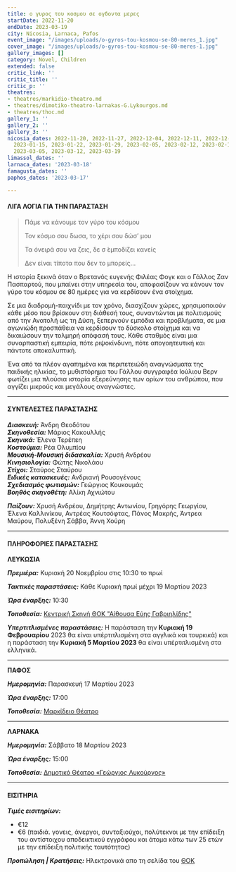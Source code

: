 ```yaml
---
title: ο γυρος του κοσμου σε ογδοντα μερες
startDate: 2022-11-20
endDate: 2023-03-19
city: Nicosia, Larnaca, Pafos
event_image: "/images/uploads/o-gyros-tou-kosmou-se-80-meres_1.jpg"
cover_image: "/images/uploads/o-gyros-tou-kosmou-se-80-meres-1.jpg"
gallery_images: []
category: Novel, Children
extended: false
critic_link: ''
critic_title: ''
critic_p: ''
theatres:
- theatres/markidio-theatro.md
- theatres/dimotiko-theatro-larnakas-G.Lykourgos.md
- theatres/thoc.md
gallery_1: ''
gallery_2: ''
gallery_3: ''
nicosia_dates: 2022-11-20, 2022-11-27, 2022-12-04, 2022-12-11, 2022-12-18, 2023-01-08,
  2023-01-15, 2023-01-22, 2023-01-29, 2023-02-05, 2023-02-12, 2023-02-19, 2023-02-26,
  2023-03-05, 2023-03-12, 2023-03-19
limassol_dates: ''
larnaca_dates: '2023-03-18'
famagusta_dates: ''
paphos_dates: '2023-03-17'

---
```

#### ΛΙΓΑ ΛΟΓΙΑ ΓΙΑ ΤΗΝ ΠΑΡΑΣΤΑΣΗ

> Πάμε να κάνουμε τον γύρο του κόσμου
>
> Τον κόσμο σου ́δωσα, το χέρι σου δώσ’ μου
>
> Τα όνειρά σου να ζεις, δε σ ́εμποδίζει κανείς
>
> Δεν είναι τίποτα που δεν το μπορείς...

Η ιστορία ξεκινά όταν ο Βρετανός ευγενής Φιλέας Φογκ και ο Γάλλος Ζαν Πασπαρτού, που μπαίνει στην υπηρεσία του, αποφασίζουν να κάνουν τον γύρο του κόσμου σε 80 ημέρες για να κερδίσουν ένα στοίχημα.

Σε μια διαδρομή-παιχνίδι με τον χρόνο, διασχίζουν χώρες, χρησιμοποιούν κάθε μέσο που βρίσκουν στη διάθεσή τους, συναντώνται με πολιτισμούς από την Ανατολή ως τη Δύση, ξεπερνούν εμπόδια και προβλήματα, σε μια αγωνιώδη προσπάθεια να κερδίσουν το δύσκολο στοίχημα και να δικαιώσουν την τολμηρή απόφασή τους. Κάθε σταθμός είναι μια συναρπαστική εμπειρία, πότε ριψοκίνδυνη, πότε απογοητευτική και πάντοτε αποκαλυπτική.

Ένα από τα πλέον αγαπημένα και περιπετειώδη αναγνώσματα της παιδικής ηλικίας, το μυθιστόρημα του Γάλλου συγγραφέα Ιούλιου Βερν φωτίζει μια πλούσια ιστορία εξερεύνησης των ορίων του ανθρώπου, που αγγίζει μικρούς και μεγάλους αναγνώστες.

***

#### ΣΥΝΤΕΛΕΣΤΕΣ ΠΑΡΑΣΤΑΣΗΣ

**_Διασκευή:_** Άνδρη Θεοδότου  
**_Σκηνοθεσία:_** Μάριος Κακουλλής  
**_Σκηνικά:_** Έλενα Τερέπεη  
**_Κοστούμια:_** Ρέα Ολυμπίου  
**_Μουσική-Μουσική διδασκαλία:_** Χρυσή Ανδρέου  
**_Κινησιολογία:_** Φώτης Νικολάoυ  
**_Στίχοι:_** Σταύρος Σταύρου  
**_Ειδικές κατασκευές:_** Ανδριανή Ρουσογένους  
**_Σχεδιασμός φωτισμών:_** Γεώργιος Κουκουμάς  
**_Βοηθός σκηνοθέτη:_** Αλίκη Αχνιώτου

**_Παίζουν:_** Χρυσή Ανδρέου, Δημήτρης Αντωνίου, Γρηγόρης Γεωργίου, Έλενα Καλλινίκου, Αντρέας Κουτσόφτας, Πάνος Μακρής, Άντρεα Μαύρου, Πολυξένη Σάββα, Άννη Χούρη

***

#### ΠΛΗΡΟΦΟΡΙΕΣ ΠΑΡΑΣΤΑΣΗΣ

**ΛΕΥΚΩΣΙΑ**

**_Πρεμιέρα:_** Κυριακή 20 Νοεμβρίου στις 10:30 το πρωί

**_Τακτικές παραστάσεις:_** Κάθε Κυριακή πρωί μέχρι 19 Μαρτίου 2023

**_Ώρα έναρξης:_** 10:30

**_Τοποθεσία:_** [Κεντρική Σκηνή ΘΟΚ "Αίθουσα Εύης Γαβριηλίδης"](?#map)

**_Υπερτιτλισμένες παραστάσεις:_** Η παράσταση την **Κυριακή 19 Φεβρουαρίου** 2023 θα είναι υπέρτιτλισμένη στα αγγλικά και τουρκικά) και η παράσταση την **Κυριακή 5 Μαρτίου 2023** θα είναι υπέρτιτλισμένη στα ελληνικά.

***

**ΠΑΦΟΣ**

**_Ημερομηνία:_** Παρασκευή 17 Μαρτίου 2023

**_Ώρα έναρξης:_** 17:00

**_Τοποθεσία:_** [Μαρκίδειο Θέατρο](?#map)

***

**ΛΑΡΝΑΚΑ**

**_Ημερομηνία:_** Σάββατο 18 Μαρτίου 2023

**_Ώρα έναρξης:_** 15:00

**_Τοποθεσία:_** [Δημοτικό Θέατρο «Γεώργιος Λυκούργος»](?#map)

***

#### ΕΙΣΙΤΗΡΙΑ

**_Τιμές εισιτηρίων:_**

* €12
* €6 (παιδιά. γονεις, άνεργοι, συνταξιούχοι, πολύτεκνοι με την επίδειξη του αντίστοιχου αποδεικτικού εγγράφου και άτομα κάτω των 25 ετών με την επίδειξη πολιτικής ταυτότητας)

**_Προπώληση | Κρατήσεις:_** Ηλεκτρονικά απο τη σελίδα του [ΘΟΚ](https://www.thoc.org.cy/event/1984,4686,235,el,shows "Κρατήσεις εισιτηρίων")